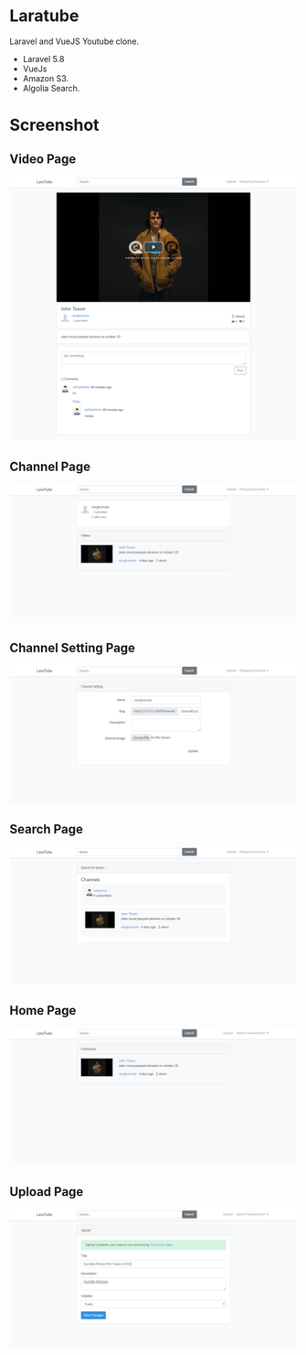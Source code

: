 
# Laratube

Laravel and VueJS Youtube clone.

- Laravel 5.8
- VueJs
- Amazon S3.
- Algolia Search.

# Screenshot

## Video Page
![Video Page](https://raw.githubusercontent.com/azharimm/laratube/master/public/images/1.video_page.png)

## Channel Page
![Channel Page](https://raw.githubusercontent.com/azharimm/laratube/master/public/images/2.channel_page.png)

## Channel Setting Page
![Channel Setting Page](https://raw.githubusercontent.com/azharimm/laratube/master/public/images/3.channel_setting.png)

## Search Page
![Search Page](https://raw.githubusercontent.com/azharimm/laratube/master/public/images/4.search_page.png)

## Home Page
![Home Page](https://raw.githubusercontent.com/azharimm/laratube/master/public/images/5.home_page.png)

## Upload Page
![Upload Page](https://raw.githubusercontent.com/azharimm/laratube/master/public/images/6.upload_page.png)

